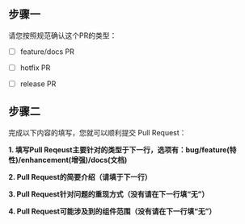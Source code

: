 ## 步骤一

请您按照规范确认这个PR的类型：<!--在相对应类型的 [] 输入 x，此PR能且仅能属于以下种类中的一种。输入x时，请确保[]内只有x字母，没有任何空格字节-->

<!-- 确保源分支基于 develop 分支创建，并向develop 分支提起PR请求（本项目 90% 的PR属于此类型）-->
- [ ] feature/docs PR 
<!-- 确保源分支基于 master 分支创建，并向 master 分支提PR，以及向develop分支提PR（只有绝少数PR属于此类型）-->
- [ ] hotfix PR 
<!-- 确保源分支基于 develop 分支创建，并向 master 分支提PR，以及向develop分支提PR（只有绝少数PR属于此类型）-->
- [ ] release PR

## 步骤二

完成以下内容的填写，您就可以顺利提交 Pull Request：

**1. 填写Pull Reqeust主要针对的类型于下一行，选项有：bug/feature(特性)/enhancement(增强)/docs(文档)**


**2. Pull Request的简要介绍（请填于下一行）**


**3. Pull Request针对问题的重现方式（没有请在下一行填“无”）**


**4. Pull Request可能涉及到的组件范围（没有请在下一行填“无”）**


<!-- 如果您是本项目Maintainer的话，请务必在该PR右边的Label栏目中，添加相应的label标签-->
